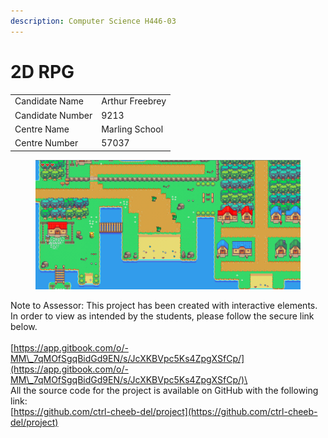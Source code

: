```yaml
---
description: Computer Science H446-03
---
```


# 2D RPG

|                  |                 |
| ---------------- | --------------- |
| Candidate Name   | Arthur Freebrey |
| Candidate Number | 9213            |
| Centre Name      | Marling School  |
| Centre Number    | 57037           |

<figure><img src=".gitbook/assets/image (2).png" alt=""><figcaption></figcaption></figure>

Note to Assessor: This project has been created with interactive elements. In order to view as intended by the students, please follow the secure link below.\
\
[https://app.gitbook.com/o/-MM\_7qMOfSgqBidGd9EN/s/JcXKBVpc5Ks4ZpgXSfCp/](https://app.gitbook.com/o/-MM\_7qMOfSgqBidGd9EN/s/JcXKBVpc5Ks4ZpgXSfCp/)\
\
All the source code for the project is available on GitHub with the following link:\
[https://github.com/ctrl-cheeb-del/project](https://github.com/ctrl-cheeb-del/project)
